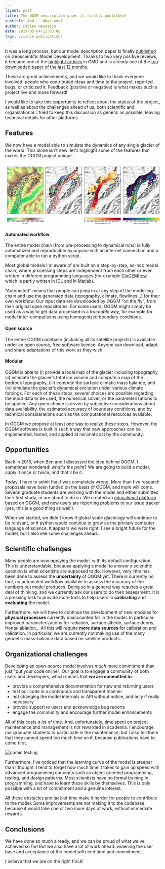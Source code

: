 ```yaml
---
layout: post
title: The OGGM description paper is finally published!
subtitle: And... What now?
author: Fabien Maussion
date: 2019-05-04T12:00:00
tags: science publications
---
```


It was a long process, but our model description paper is finally
[published](https://www.geosci-model-dev.net/12/909/2019/gmd-12-909-2019.html)
on Geoscientific Model Development. Thanks to two very positive reviews, it
became one of the
[highlight articles](https://www.geoscientific-model-development.net/highlight_articles.html)
in GMD and is already one of the
[top downloaded paper of the last 12 months](https://www.geosci-model-dev.net/most_downloaded_recent.html).

These are great achievements, and we would like to thank everyone involved:
people who contributed ideas and time to the project,
reported bugs, or criticized it. Feedback (positive or negative) is what makes
such a project live and move forward!

I would like to take this opportunity to reflect about the status of the
project, as well as about the challenges ahead of us, both scientific and
organizational. I tried to keep this discussion as general as possible,
leaving technical details for other platforms.

## Features

We now have a model able to simulate the dynamics of any single glacier of the
world. This alone isn't new: let's highlight some of the features that
makes the OGGM project unique.

![img tasman](https://raw.githubusercontent.com/OGGM/oggm/master/docs/_static/ex_tasman.jpg)

#### Automated workflow

The entire model chain (from pre-processing to dynamical runs) is
fully automatized and reproducible by *anyone* with an internet connection and
a computer able to run a python script.

Most global models I'm aware of are built on a step-by-step, ad-hoc
model chain, where processing steps are independent from each other or even
written in different programming languages (for example
[GloGEMflow](https://www.the-cryosphere.net/13/1125/2019/tc-13-1125-2019.html),
which is partly written in IDL and in Matlab).

"Automated" means that people can jump in at any step of the modelling chain and
use the generated data (topography, climate, flowlines...) for their own workflow.
Our input data are downloaded by OGGM "on the fly", from their original open
repositories. For some users, OGGM might simply be used as a way to get
data processed in a *traceable way*, for example for model inter-comparisons using
homogenized boundary conditions.

#### Open source

The entire OGGM codebase (including all its satellite projects) is available
under an open source, free software license. Anyone can download, adapt, and
share adaptations of this work as they wish.

#### Modular

OGGM is able to (i) provide a local map of the glacier including topography,
(ii) estimate the glacier’s total ice volume and compute a map of the bedrock
topography, (iii) compute the surface climatic mass balance, and
(iv) simulate the glacier’s dynamical evolution under various climate
forcings. For each of these steps, several choices are possible regarding
the input data to be used, the numerical solver, or the parameterizations
to be applied. Any given choice is driven by subjective considerations
about data availability, the estimated accuracy of boundary conditions,
and by technical considerations such as the computational resources available.

In OGGM we propose at least one way to realize these steps. However,
the OGGM software is built in such a way that new approaches can be implemented,
tested, and applied at minimal cost by the community.

## Opportunities

Back in 2015, when Ben and I discussed the idea behind OGGM, I sometimes
wondered: *what's the point*? We are going to build a model, apply it once or
twice, and that'll be it.

Today, I have to admit that I was completely wrong. More than five
research proposals have been funded on the basis of OGGM, and more will come.
Several graduate students are working with the model and either submitted their
first study, or are about to do so. We created an
[educational platform](http://edu.oggm.org) based on OGGM, and new
users are reporting problems to our issue tracker (yes, this is a good thing as
well!).

When we started, we didn't know if global scale glaciology will
continue to be relevant, or if python would continue to grow as the primary
computer language of science. It appears we were right:
I see a bright future for the model, but I also see some challenges ahead...

## Scientific challenges

Many people are now *applying* the model, with its default configuration.
This is understandable, because applying a model to answer a scientific question
is what scientists are supposed to do.
However, very little has been done to assess the **uncertainty** of OGGM yet.
There is currently no tool, no automated workflow available to assess
the accuracy of the numbers out model produces. Doing so in a general way
requires a great deal of thinking, and we currently ask our users to do their
assessment. It is a pressing task to provide more tools to help users
in **calibrating** and **evaluating** the model.

Furthermore, we will have to continue the development of new modules for
**physical processes** currently unaccounted for in the model. In particular:
improved parameterizations for radiation, surface albedo, surface debris,
frontal ablation... All this will require **more data sources** for
calibration and validation. In particular, we are currently not making use of the
many geodetic mass-balance data based on satellite products.

## Organizational challenges

Developing an open-source model involves *much* more commitment than just "put
your code online". Our goal is to engage a community of both users and
developers, which means that **we are committed to**:
- provide a comprehensive documentation for new and returning users
- test our code in a continuous and transparent manner
- not changing the model internals or API without notice, and only if really
  necessary
- provide support to users and acknowledge bug reports
- engage the community and encourage further model enhancements

All of this costs *a lot* of time. And, unfortunately, time spent on project
maintenance and management is not rewarded in academia. I encourage our
graduate students to participate in the maintenance, but I also tell them that
they cannot spend too much time on it, because publications have to come
first.

![comic testing](https://ticketmastertech.files.wordpress.com/2016/01/dt_c130920_1.png)

Furthermore, I've noticed that the learning curve of the model is steeper than
I thought. I tend to forget how much time it takes to gain up speed with
advanced programming concepts such as object oriented programming, testing,
and design patterns. Most scientists have no formal training in programming,
and have to learn these skills by themselves. This is only possible
with a lot of commitment and a genuine interest.

All these obstacles and lack of time make it harder for people to contribute
to the model. Some improvements are not making it to the codebase because it
would take one or two more days of work, without immediate rewards.

## Conclusions

We have done so much already, and we can be proud of what we've achieved so far!
But we also have a lot of work ahead: widening the user base and acceptance
of the model will need time and commitment.

I believe that we are on the right track!
